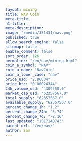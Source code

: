 ```yaml
---
layout: mining
title: NAV Coin
meta-title: 
h1-title: 
meta-description: 
image: "/media/351431/nav.png"
published: true
allow_search_engine: false
sitemap: false
enable_comment: false
sort_order: 126
permalink: "/en/nav/mining.html"
coin_a_symbol: "NAV"
coin_a_name: "NavCoin"
coin_a_lower_case: "nav"
price_usd: "2.86034"
price_btc: "0.00024344"
24h_volume_usd: "4309550.0"
market_cap_usd: "62357567.0"
total_supply: "62357567.0"
available_supply: "62357567.0"
percent_change_1h: "1.2"
percent_change_24h: "5.74"
percent_change_7d: "-8.16"
last_updated: "1517140743"
parent-url: "/en/nav/"
author: Sam
---
```



